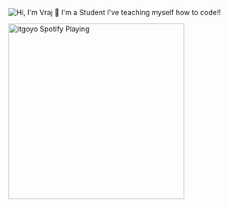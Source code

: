 ![Hi, I'm Vraj 👋 I'm a Student I've teaching myself how to code!!](https://github.com/vrajp3310/Trial/blob/main/assets/output.gif)

[<img src="https://now-playing-codestackr.vercel.app/api/spotify-playing" alt="itgoyo Spotify Playing" width="350" />](https://open.spotify.com/user/ynamratyl5j0yhhq475k7syme?si=WSIeu5cJQtWIIwT3EM1e9Q&nd=1)
